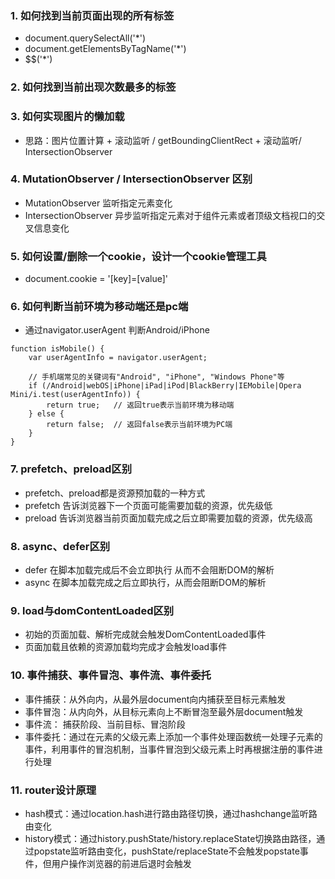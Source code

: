 ### 1. 如何找到当前页面出现的所有标签
- document.querySelectAll('*')
- document.getElementsByTagName('*')
- $$('*')

### 2. 如何找到当前出现次数最多的标签

### 3. 如何实现图片的懒加载
- 思路：图片位置计算 + 滚动监听 / getBoundingClientRect + 滚动监听/ IntersectionObserver

### 4. MutationObserver / IntersectionObserver 区别
- MutationObserver 监听指定元素变化
- IntersectionObserver 异步监听指定元素对于组件元素或者顶级文档视口的交叉信息变化

### 5. 如何设置/删除一个cookie，设计一个cookie管理工具
- document.cookie = '[key]=[value]'

### 6. 如何判断当前环境为移动端还是pc端
- 通过navigator.userAgent 判断Android/iPhone
```
function isMobile() {
    var userAgentInfo = navigator.userAgent;
    
    // 手机端常见的关键词有"Android", "iPhone", "Windows Phone"等
    if (/Android|webOS|iPhone|iPad|iPod|BlackBerry|IEMobile|Opera Mini/i.test(userAgentInfo)) {
        return true;   // 返回true表示当前环境为移动端
    } else {
        return false;  // 返回false表示当前环境为PC端
    }
}
```

### 7. prefetch、preload区别
- prefetch、preload都是资源预加载的一种方式
- prefetch 告诉浏览器下一个页面可能需要加载的资源，优先级低
- preload  告诉浏览器当前页面加载完成之后立即需要加载的资源，优先级高

### 8. async、defer区别
- defer 在脚本加载完成后不会立即执行 从而不会阻断DOM的解析
- async  在脚本加载完成之后立即执行，从而会阻断DOM的解析

### 9. load与domContentLoaded区别
- 初始的页面加载、解析完成就会触发DomContentLoaded事件
- 页面加载且依赖的资源加载均完成才会触发load事件

### 10. 事件捕获、事件冒泡、事件流、事件委托
- 事件捕获：从外向内，从最外层document向内捕获至目标元素触发
- 事件冒泡：从内向外，从目标元素向上不断冒泡至最外层document触发
- 事件流： 捕获阶段、当前目标、冒泡阶段
- 事件委托：通过在元素的父级元素上添加一个事件处理函数统一处理子元素的事件，利用事件的冒泡机制，当事件冒泡到父级元素上时再根据注册的事件进行处理

### 11. router设计原理
- hash模式：通过location.hash进行路由路径切换，通过hashchange监听路由变化
- history模式：通过history.pushState/history.replaceState切换路由路径，通过popstate监听路由变化，pushState/replaceState不会触发popstate事件，但用户操作浏览器的前进后退时会触发

